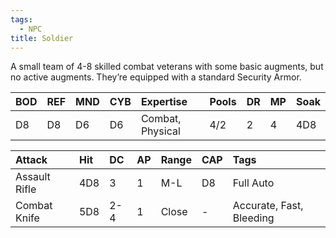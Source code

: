 ```yaml
---
tags:
  - NPC
title: Soldier
---
```

A small team of 4-8 skilled combat veterans with some basic augments, but no active augments. They’re equipped with a standard Security Armor.

| BOD | REF | MND | CYB | Expertise        | Pools | DR  | MP  | Soak |
| :-- | :-- | :-- | :-- | :--------------- | :---- | :-- | --- | ---- |
| D8  | D8  | D6  | D6  | Combat, Physical | 4/2   | 2   | 4   | 4D8  |

| Attack        | Hit | DC  | AP  | Range | CAP | Tags                     |
| :------------ | :-- | :-- | :-- | :---- | :-- | :----------------------- |
| Assault Rifle | 4D8 | 3   | 1   | M-L   | D8  | Full Auto                |
| Combat Knife  | 5D8 | 2-4 | 1   | Close | -   | Accurate, Fast, Bleeding |